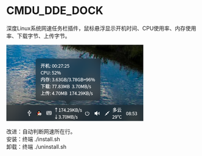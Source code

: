 # CMDU_DDE_DOCK
深度Linux系统网速任务栏插件，鼠标悬浮显示开机时间、CPU使用率、内存使用率、下载字节、上传字节。  

![alt](preview.png)  

改进：自动判断网速所在行。  
安装：终端 ./install.sh  
卸载：终端 ./uninstall.sh  